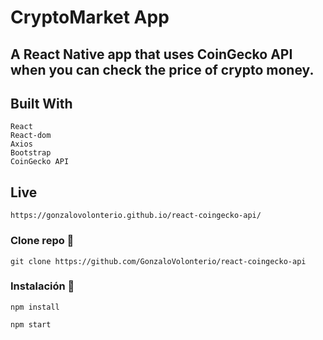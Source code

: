 # CryptoMarket App


## A React Native app that uses CoinGecko API when you can check the price of crypto money.

## Built With
 ```
React
React-dom
Axios
Bootstrap
CoinGecko API
```

## Live
```
https://gonzalovolonterio.github.io/react-coingecko-api/
```

### Clone repo 🔧

```
git clone https://github.com/GonzaloVolonterio/react-coingecko-api
```

### Instalación 🔧

```
npm install
```

```
npm start
```



